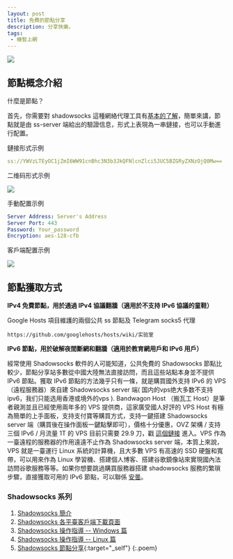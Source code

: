 ```yaml
---
layout: post
title: 免費的節點分享
description: 分享快樂。
tags:
 - 機智上網
---
```


![](//telegra.ph/file/926d3c4d491a1feb577f4.webp)

## 節點概念介紹

什麼是節點？

首先，你需要對 shadowsocks 這種網絡代理工具有[基本的了解](/ss-intro)，簡單來講，節點就是由 ss-server 端給出的驗證信息，形式上表現為一串鏈接，也可以手動進行配置。

鏈接形式示例

```yml
ss://YWVzLTEyOC1jZmI6WW91cnBhc3N3b3JkQFNlcnZlci5JUC5BZGRyZXNzOjQ0Mw==
```

二维码形式示例

![](//telegra.ph/file/0fbd372b92b0caa6cb3c5.webp)


手動配置示例

```yml
Server Address: Server's Address
Server Port: 443
Password: Your_password
Encryption: aes-128-cfb
```

客戶端配置示例

![](//telegra.ph/file/1b4f99bac63edc758051f.webp)

## 節點獲取方式

**IPv4 免費節點，用於通過 IPv4 協議翻牆（適用於不支持 IPv6 協議的童鞋）**

Google Hosts 項目維護的兩個公共 ss 節點及 Telegram socks5 代理

```
https://github.com/googlehosts/hosts/wiki/实验室
```

**IPv6 節點，用於破解夜間斷網和翻牆（適用於教育網用戶和 IPv6 用戶）**

經常使用 Shadowsocks 軟件的人可能知道，公共免費的 Shadowsocks 節點比較少，節點分享站多數從中國大陸無法直接訪問，而且這些站點本身並不提供 IPv6 節點。獲取 IPv6 節點的方法幾乎只有一條，就是購買國外支持 IPv6 的 VPS（遠程服務器）來自建 Shadowsocks server 端( 国内的vps绝大多数不支持ipv6，我们只能选用香港或境外的vps ). Bandwagon Host （搬瓦工 Host）是筆者親測並且已經使用兩年多的 VPS 提供商，這家廣受國人好評的 VPS Host 有極為簡單的上手面板，支持支付寶等購買方式，支持一鍵搭建 Shadowsocks server 端（購買後在操作面板一鍵點擊即可），價格十分優惠，OVZ 架構 / 支持三個 IPv6 / 月流量 1T 的 VPS 目前只需要 29.9 刀，戳 [這個鏈接](https://bwh1.net/aff.php?aff=28820) 進入。VPS 作為一臺遠程的服務器的作用遠遠不止作為 Shadowsocks server 端，本質上來說，VPS 就是一臺運行 Linux 系統的計算機，且大多數 VPS 有高速的 SSD 硬盤和寬帶，可以用來作為 Linux 學習機、搭建個人博客、搭建谷歌鏡像站來實現國內法訪問谷歌服務等等。如果你想要跳過購買服務器搭建 shadowsocks 服務的繁瑣步驟，直接獲取可用的 IPv6 節點，可以聯係 [安曇](//t.me/antakotaro)。

### Shadowsocks 系列

1. [Shadowsocks 簡介](/ss-intro)
2. [Shadowsocks 各平臺客戶端下載頁面](/ss-download)
3. [Shadowsocks 操作指導 -- Windows 篇](/ss-windows-cmd)
4. [Shadowsocks 操作指導 -- Linux 篇](/ss-linux-cmd)
5. [Shadowsocks 節點分享](/Free-node-share){:target="_self"}
{:.poem}
